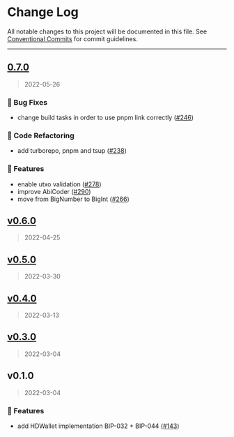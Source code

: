 # Change Log

All notable changes to this project will be documented in this file.
See [Conventional Commits](https://conventionalcommits.org) for commit guidelines.

---


<a name="0.7.0"></a>
## [0.7.0](https://github.com/FuelLabs/fuels-ts/compare/v0.6.0...0.7.0)

> 2022-05-26

### 🐞 Bug Fixes

* change build tasks in order to use pnpm link correctly ([#246](https://github.com/FuelLabs/fuels-ts/issues/246))

### 📃 Code Refactoring

* add turborepo, pnpm and tsup ([#238](https://github.com/FuelLabs/fuels-ts/issues/238))

### 🚀 Features

* enable utxo validation ([#278](https://github.com/FuelLabs/fuels-ts/issues/278))
* improve AbiCoder ([#290](https://github.com/FuelLabs/fuels-ts/issues/290))
* move from BigNumber to BigInt ([#266](https://github.com/FuelLabs/fuels-ts/issues/266))


<a name="v0.6.0"></a>
## [v0.6.0](https://github.com/FuelLabs/fuels-ts/compare/v0.5.0...v0.6.0)

> 2022-04-25


<a name="v0.5.0"></a>
## [v0.5.0](https://github.com/FuelLabs/fuels-ts/compare/v0.4.0...v0.5.0)

> 2022-03-30


<a name="v0.4.0"></a>
## [v0.4.0](https://github.com/FuelLabs/fuels-ts/compare/v0.3.0...v0.4.0)

> 2022-03-13


<a name="v0.3.0"></a>
## [v0.3.0](https://github.com/FuelLabs/fuels-ts/compare/v0.1.0...v0.3.0)

> 2022-03-04


<a name="v0.1.0"></a>
## v0.1.0

> 2022-03-04

### 🚀 Features

* add HDWallet implementation BIP-032 + BIP-044 ([#143](https://github.com/FuelLabs/fuels-ts/issues/143))

